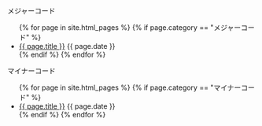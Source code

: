<p>メジャーコード</p>
<ul>
  {% for page in site.html_pages %}
    {% if page.category == "メジャーコード" %}
      <li>
        <a href=".{{ page.url }}">{{ page.title }}</a>
        {{ page.date }}
      </li>
    {% endif %}
  {% endfor %}
</ul>

<p>マイナーコード</p>
<ul>
  {% for page in site.html_pages %}
    {% if page.category == "マイナーコード" %}
      <li>
        <a href=".{{ page.url }}">{{ page.title }}</a>
        {{ page.date }}
      </li>
    {% endif %}
  {% endfor %}
</ul>
